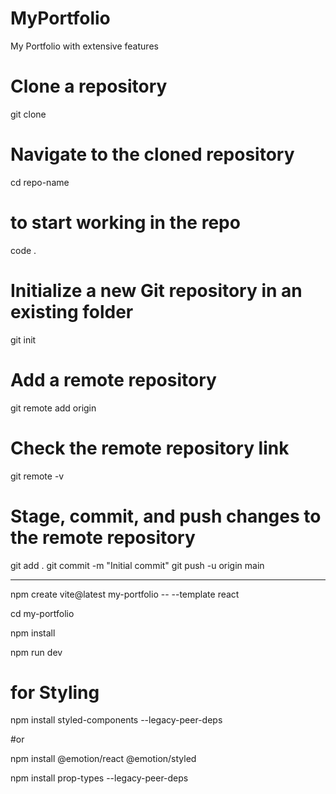 # MyPortfolio
My Portfolio with extensive features


# Clone a repository
git clone <repository-url>

# Navigate to the cloned repository
cd repo-name

# to start working in the repo 
code .

# Initialize a new Git repository in an existing folder
git init

# Add a remote repository
git remote add origin <repository-url>

# Check the remote repository link
git remote -v

# Stage, commit, and push changes to the remote repository
git add .
git commit -m "Initial commit"
git push -u origin main


------------------------------------------------------------------------------------------------------------------------
npm create vite@latest my-portfolio -- --template react

cd my-portfolio

npm install

npm run dev

# for Styling 

npm install styled-components --legacy-peer-deps

#or

npm install @emotion/react @emotion/styled

npm install prop-types --legacy-peer-deps

